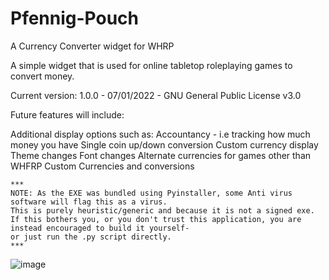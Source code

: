 # Pfennig-Pouch
A Currency Converter widget for WHRP


A simple widget that is used for online tabletop roleplaying games to convert money.

Current version: 1.0.0 - 07/01/2022 - GNU General Public License v3.0


Future features will include:

  Additional display options such as:
    Accountancy - i.e tracking how much money you have
    Single coin up/down conversion
    Custom currency display
    Theme changes
    Font changes
    Alternate currencies for games other than WHFRP
    Custom Currencies and conversions
    
    ***
    NOTE: As the EXE was bundled using Pyinstaller, some Anti virus software will flag this as a virus. 
    This is purely heuristic/generic and because it is not a signed exe.
    If this bothers you, or you don't trust this application, you are instead encouraged to build it yourself-
    or just run the .py script directly.
    ***


![image](https://user-images.githubusercontent.com/64257019/148580333-1c9685ab-984a-4999-9655-ac7653d31d81.png)
